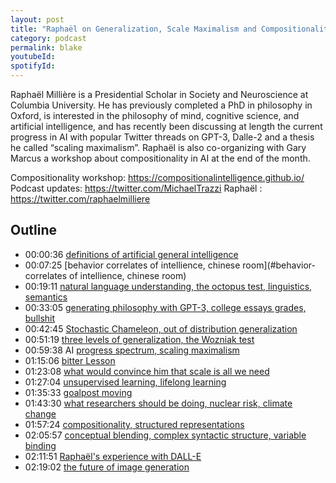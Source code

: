 ```yaml
---
layout: post
title: "Raphaël on Generalization, Scale Maximalism and Compositionality"
category: podcast
permalink: blake
youtubeId: 
spotifyId: 
---
```


Raphaël Millière is a Presidential Scholar in Society and Neuroscience at Columbia University. He has previously completed a PhD in philosophy in Oxford, is interested in the philosophy of mind, cognitive science, and artificial intelligence, and has recently been discussing at length the current progress in AI with popular Twitter threads on GPT-3, Dalle-2 and a thesis he called “scaling maximalism”. Raphaël is also co-organizing with Gary Marcus a workshop about compositionality in AI at the end of the month.

Compositionality workshop: https://compositionalintelligence.github.io/
Podcast updates: https://twitter.com/MichaelTrazzi
Raphaël : https://twitter.com/raphaelmilliere

## Outline
- 00:00:36 [definitions of artificial general intelligence](#definitions-of-artificial-general-intelligence)
- 00:07:25 [behavior correlates of intellience, chinese room](#behavior-correlates of intellience, chinese room)
- 00:19:11 [natural language understanding, the octopus test, linguistics, semantics](#natural-language-understanding-the-octopus-test-linguistics-semantics)
- 00:33:05 [generating philosophy with GPT-3, college essays grades, bullshit](#generating-philosophy-with-gpt-3-college-essays-grades-bullshit)
- 00:42:45 [Stochastic Chameleon, out of distribution generalization](#stochastic-chameleon-out-of-distribution-generalization)
- 00:51:19 [three levels of generalization, the Wozniak test](#three-levels-of-generalization-the-wozniak-test)
- 00:59:38 AI [progress spectrum, scaling maximalism](#progress-spectrum-scaling-maximalism)
- 01:15:06 [bitter Lesson](#bitter-lesson)
- 01:23:08 [what would convince him that scale is all we need](#what-would-convince-him-that-scale-is-all-we-need)
- 01:27:04 [unsupervised learning, lifelong learning](#unsupervised-learning-lifelong-learning)
- 01:35:33 [goalpost moving](#goalpost-moving)
- 01:43:30 [what researchers should be doing, nuclear risk, climate change](#what-researchers-should-be-doing-nuclear-risk-climate-change)
- 01:57:24 [compositionality, structured representations](#compositionality-structured-representations)
- 02:05:57 [conceptual blending, complex syntactic structure, variable binding](#conceptual-blending-complex-syntactic-structure-variable-binding)
- 02:11:51 [Raphaël's experience with DALL-E](#raphael-s-experience-with-dall-e)
- 02:19:02 [the future of image generation](#the-future-of-image-generation)

